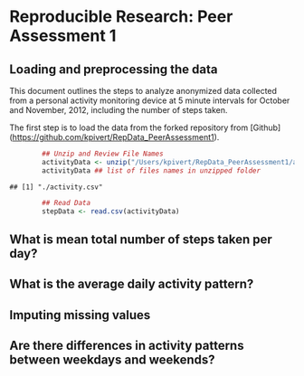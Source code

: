 # Reproducible Research: Peer Assessment 1


## Loading and preprocessing the data

This document outlines the steps to analyze anonymized data collected from 
a personal activity monitoring device at 5 minute intervals for October and 
November, 2012, including the number of steps taken.

The first step is to load the data from the forked repository from [Github] (https://github.com/kpivert/RepData_PeerAssessment1). 


```r
        ## Unzip and Review File Names   
        activityData <- unzip("/Users/kpivert/RepData_PeerAssessment1/activity.zip")
        activityData ## list of files names in unzipped folder
```

```
## [1] "./activity.csv"
```

```r
        ## Read Data 
        stepData <- read.csv(activityData)
```

## What is mean total number of steps taken per day?



## What is the average daily activity pattern?



## Imputing missing values



## Are there differences in activity patterns between weekdays and weekends?
